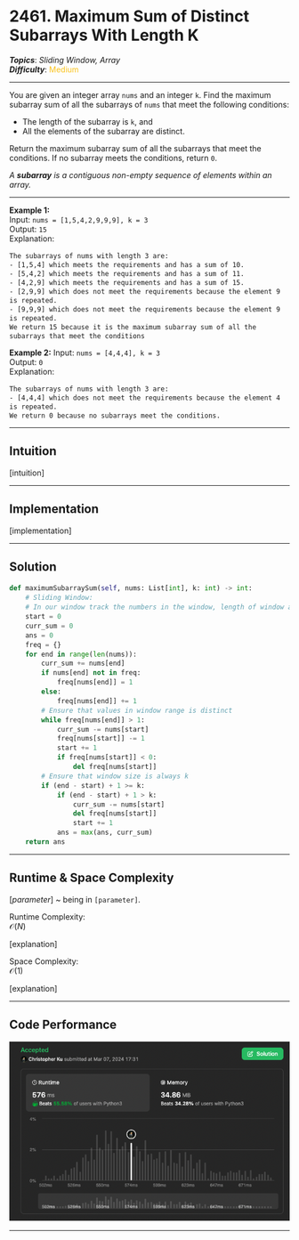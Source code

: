 # 2461. Maximum Sum of Distinct Subarrays With Length K
***Topics***: *Sliding Window, Array*  
***Difficulty***: <span style="color: #fac31d;">Medium</span>
<!-- green: #46c6c2, yellow: #fac31d, red: #f8615c-->
---
You are given an integer array `nums` and an integer `k`. Find the maximum subarray sum of all the subarrays of `nums` that meet the following conditions:  
- The length of the subarray is `k`, and
- All the elements of the subarray are distinct.  

Return the maximum subarray sum of all the subarrays that meet the conditions. If no subarray meets the conditions, return `0`.

*A ***subarray*** is a contiguous non-empty sequence of elements within an array.*

---
**Example 1:**  
Input: `nums = [1,5,4,2,9,9,9], k = 3`  
Output: `15`  
Explanation:
```
The subarrays of nums with length 3 are:
- [1,5,4] which meets the requirements and has a sum of 10.
- [5,4,2] which meets the requirements and has a sum of 11.
- [4,2,9] which meets the requirements and has a sum of 15.
- [2,9,9] which does not meet the requirements because the element 9 is repeated.
- [9,9,9] which does not meet the requirements because the element 9 is repeated.
We return 15 because it is the maximum subarray sum of all the subarrays that meet the conditions
```

**Example 2:**
Input: `nums = [4,4,4], k = 3`  
Output: `0`  
Explanation:
```
The subarrays of nums with length 3 are:
- [4,4,4] which does not meet the requirements because the element 4 is repeated.
We return 0 because no subarrays meet the conditions.
```

---
## Intuition
[intuition]

---
## Implementation
[implementation]

---
## Solution
```python
def maximumSubarraySum(self, nums: List[int], k: int) -> int:
    # Sliding Window:
    # In our window track the numbers in the window, length of window and current sum
    start = 0
    curr_sum = 0
    ans = 0
    freq = {}
    for end in range(len(nums)):
        curr_sum += nums[end]
        if nums[end] not in freq:
            freq[nums[end]] = 1
        else:
            freq[nums[end]] += 1
        # Ensure that values in window range is distinct
        while freq[nums[end]] > 1:
            curr_sum -= nums[start]
            freq[nums[start]] -= 1
            start += 1
            if freq[nums[start]] < 0:
                del freq[nums[start]]
        # Ensure that window size is always k
        if (end - start) + 1 >= k:
            if (end - start) + 1 > k:
                curr_sum -= nums[start]
                del freq[nums[start]]
                start += 1
            ans = max(ans, curr_sum)
    return ans
```
---
## Runtime & Space Complexity
$[parameter]$ ~ being in `[parameter]`.  

Runtime Complexity:  
$\mathcal{O}(N)$

[explanation]

Space Complexity:  
$\mathcal{O}(1)$

[explanation]

---
## Code Performance
![[lc number] code performance](../../resources/code-performances/lc-2461.png)

---